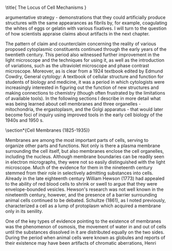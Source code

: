 \title{
The Locus of Cell Mechanisms
}

argumentative strategy - demonstrations that they could artificially produce structures with the same appearances as fibrils by, for example, coagulating the whites of eggs or gelatin with various fixatives. I will turn to the question of how scientists appraise claims about artifacts in the next chapter.

The pattern of claim and counterclaim concerning the reality of various proposed cytoplasmic constituents continued through the early years of the twentieth century. This period also witnessed further improvement in the light microscope and the techniques for using it, as well as the introduction of variations, such as the ultraviolet microscope and phase contrast microscope. Moreover, as is clear from a 1924 textbook edited by Edmund Cowdry, General cytology: A textbook of cellular structure and function for students of biology and medicine, it was a period in which cytologists were increasingly interested in figuring out the function of new structures and making connections to chemistry (though often frustrated by the limitations of available tools). In the following sections I describe in more detail what was being learned about cell membranes and three organelles - mitochondria, the ergastoplasm, and the Golgi apparatus - that would later become foci of inquiry using improved tools in the early cell biology of the 1940s and 1950 s.

\section*{Cell Membranes (1825-1935)}

Membranes are among the most important parts of cells, serving to organize other parts and functions. Not only is there a plasma membrane surrounding the cell itself, but also membranes enclose the cell organelles, including the nucleus. Although membrane boundaries can be readily seen in electron micrographs, they were not so easily distinguished with the light microscope. Much of the evidence for them in the nineteenth century stemmed from their role in selectively admitting substances into cells. Already in the late eighteenth century William Hewson (1773) had appealed to the ability of red blood cells to shrink or swell to argue that they were envelope-bounded vesicles. Hewson's research was not well known in the nineteenth century, however, and the presence of a barrier surrounding animal cells continued to be debated. Schultze (1861), as I noted previously, characterized a cell as a lump of protoplasm which acquired a membrane only in its senility.

One of the key types of evidence pointing to the existence of membranes was the phenomenon of osmosis, the movement of water in and out of cells until the substances dissolved in it are distributed equally on the two sides. During the period when animal cells were known as globules and reports of their existence may have been artifacts of chromatic aberrations, Henri